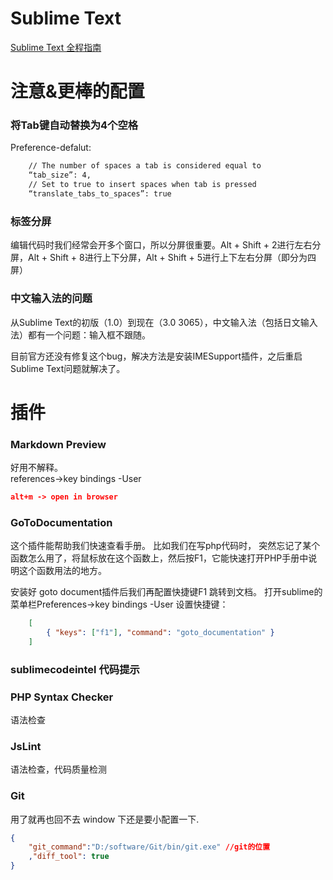 Sublime Text 
===
[Sublime Text 全程指南](http://zh.lucida.me/blog/sublime-text-complete-guide/)

注意&更棒的配置
===

### 将Tab键自动替换为4个空格
Preference-defalut:
```xml
    // The number of spaces a tab is considered equal to
    “tab_size”: 4,
    // Set to true to insert spaces when tab is pressed
    “translate_tabs_to_spaces”: true
```

### 标签分屏
编辑代码时我们经常会开多个窗口，所以分屏很重要。Alt + Shift + 2进行左右分屏，Alt + Shift + 8进行上下分屏，Alt + Shift + 5进行上下左右分屏（即分为四屏）

### 中文输入法的问题
从Sublime Text的初版（1.0）到现在（3.0 3065），中文输入法（包括日文输入法）都有一个问题：输入框不跟随。

目前官方还没有修复这个bug，解决方法是安装IMESupport插件，之后重启Sublime Text问题就解决了。

插件
===

### Markdown Preview
好用不解释。  
references->key bindings -User   
```json  
alt+m -> open in browser
```


### GoToDocumentation
这个插件能帮助我们快速查看手册。 比如我们在写php代码时， 突然忘记了某个函数怎么用了，将鼠标放在这个函数上，然后按F1，它能快速打开PHP手册中说明这个函数用法的地方。 

安装好 goto document插件后我们再配置快捷键F1 跳转到文档。 打开sublime的菜单栏Preferences->key bindings -User  设置快捷键：
```json  
    [
        { "keys": ["f1"], "command": "goto_documentation" }
    ]
```

### sublimecodeintel 代码提示

### PHP Syntax Checker
语法检查

### JsLint
语法检查，代码质量检测

### Git
用了就再也回不去
window 下还是要小配置一下.
```json
{
	"git_command":"D:/software/Git/bin/git.exe" //git的位置
	,"diff_tool": true
}
```




